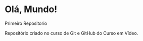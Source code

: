 # Olá, Mundo!
 Primeiro Repositorio

 Repositório criado no curso de Git e GitHub do Curso em Vídeo.
